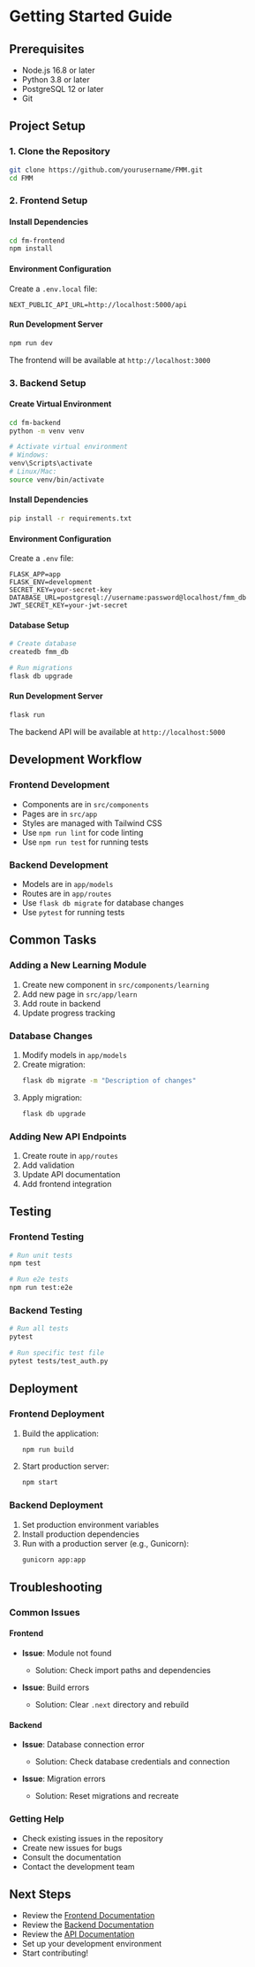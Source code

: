 # Getting Started Guide

## Prerequisites
- Node.js 16.8 or later
- Python 3.8 or later
- PostgreSQL 12 or later
- Git

## Project Setup

### 1. Clone the Repository
```bash
git clone https://github.com/yourusername/FMM.git
cd FMM
```

### 2. Frontend Setup

#### Install Dependencies
```bash
cd fm-frontend
npm install
```

#### Environment Configuration
Create a `.env.local` file:
```env
NEXT_PUBLIC_API_URL=http://localhost:5000/api
```

#### Run Development Server
```bash
npm run dev
```

The frontend will be available at `http://localhost:3000`

### 3. Backend Setup

#### Create Virtual Environment
```bash
cd fm-backend
python -m venv venv

# Activate virtual environment
# Windows:
venv\Scripts\activate
# Linux/Mac:
source venv/bin/activate
```

#### Install Dependencies
```bash
pip install -r requirements.txt
```

#### Environment Configuration
Create a `.env` file:
```env
FLASK_APP=app
FLASK_ENV=development
SECRET_KEY=your-secret-key
DATABASE_URL=postgresql://username:password@localhost/fmm_db
JWT_SECRET_KEY=your-jwt-secret
```

#### Database Setup
```bash
# Create database
createdb fmm_db

# Run migrations
flask db upgrade
```

#### Run Development Server
```bash
flask run
```

The backend API will be available at `http://localhost:5000`

## Development Workflow

### Frontend Development
- Components are in `src/components`
- Pages are in `src/app`
- Styles are managed with Tailwind CSS
- Use `npm run lint` for code linting
- Use `npm run test` for running tests

### Backend Development
- Models are in `app/models`
- Routes are in `app/routes`
- Use `flask db migrate` for database changes
- Use `pytest` for running tests

## Common Tasks

### Adding a New Learning Module
1. Create new component in `src/components/learning`
2. Add new page in `src/app/learn`
3. Add route in backend
4. Update progress tracking

### Database Changes
1. Modify models in `app/models`
2. Create migration:
   ```bash
   flask db migrate -m "Description of changes"
   ```
3. Apply migration:
   ```bash
   flask db upgrade
   ```

### Adding New API Endpoints
1. Create route in `app/routes`
2. Add validation
3. Update API documentation
4. Add frontend integration

## Testing

### Frontend Testing
```bash
# Run unit tests
npm test

# Run e2e tests
npm run test:e2e
```

### Backend Testing
```bash
# Run all tests
pytest

# Run specific test file
pytest tests/test_auth.py
```

## Deployment

### Frontend Deployment
1. Build the application:
   ```bash
   npm run build
   ```
2. Start production server:
   ```bash
   npm start
   ```

### Backend Deployment
1. Set production environment variables
2. Install production dependencies
3. Run with a production server (e.g., Gunicorn):
   ```bash
   gunicorn app:app
   ```

## Troubleshooting

### Common Issues

#### Frontend
- **Issue**: Module not found
  - Solution: Check import paths and dependencies

- **Issue**: Build errors
  - Solution: Clear `.next` directory and rebuild

#### Backend
- **Issue**: Database connection error
  - Solution: Check database credentials and connection

- **Issue**: Migration errors
  - Solution: Reset migrations and recreate

### Getting Help
- Check existing issues in the repository
- Create new issues for bugs
- Consult the documentation
- Contact the development team

## Next Steps
- Review the [Frontend Documentation](./frontend/README.md)
- Review the [Backend Documentation](./backend/README.md)
- Review the [API Documentation](./api/README.md)
- Set up your development environment
- Start contributing! 